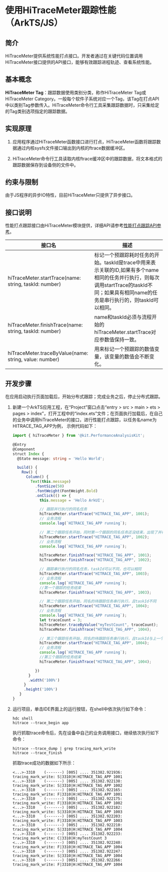 # 使用HiTraceMeter跟踪性能（ArkTS/JS）

## 简介

HiTraceMeter提供系统性能打点接口。开发者通过在关键代码位置调用HiTraceMeter接口提供的API接口，能够有效跟踪进程轨迹、查看系统性能。

## 基本概念

**HiTraceMeter Tag**：跟踪数据使用类别分类，称作HiTraceMeter Tag或HiTraceMeter Category。一般每个软件子系统对应一个Tag，该Tag在打点API中以类别Tag参数传入。HiTraceMeter命令行工具采集跟踪数据时，只采集给定的Tag类别选项指定的跟踪数据。

## 实现原理

1. 应用程序通过HiTraceMeter函数接口进行打点，HiTraceMeter函数将跟踪数据通过内核sysfs文件接口输出到内核的ftrace数据缓冲区。

2. HiTraceMeter命令行工具读取内核ftrace缓冲区中的跟踪数据，将文本格式的跟踪数据保存到设备侧的文件中。

## 约束与限制

由于JS程序的异步IO特性，目前HiTraceMeter只提供了异步接口。

## 接口说明

性能打点跟踪接口由HiTraceMeter模块提供，详细API请参考[性能打点跟踪API参考](../reference/apis-performance-analysis-kit/js-apis-hitracemeter.md)。

| 接口名 | 描述 | 
| -------- | -------- |
| hiTraceMeter.startTrace(name: string, taskId: number) | 标记一个预跟踪耗时任务的开始。taskId是trace中用来表示关联的ID,如果有多个name相同的任务并行执行，则每次调用startTrace的taskId不同；如果具有相同name的任务是串行执行的，则taskId可以相同。 | 
| hiTraceMeter.finishTrace(name: string, taskId: number) | name和taskId必须与流程开始的hiTraceMeter.startTrace对应参数值保持一致。 | 
| hiTraceMeter.traceByValue(name: string, value: number) | 用来标记一个预跟踪的数值变量，该变量的数值会不断变化。 | 

## 开发步骤

在应用启动执行页面加载后，开始分布式跟踪；完成业务之后，停止分布式跟踪。

1. 新建一个ArkTS应用工程，在“Project”窗口点击“entry &gt; src &gt; main &gt; ets &gt; pages &gt; index”，打开工程中的“index.ets”文件；在页面执行加载后，在自己的业务中调用hiTraceMeter的接口，进行性能打点跟踪，以任务名name为HITRACE_TAG_APP为例， 示例代码如下：

   ```ts
   import { hiTraceMeter } from '@kit.PerformanceAnalysisKit';
   
   @Entry
   @Component
   struct Index {
     @State message: string = 'Hello World';
   
     build() {
       Row() {
         Column() {
           Text(this.message)
             .fontSize(50)
             .fontWeight(FontWeight.Bold)
             .onClick(() => {
               this.message = 'Hello ArkUI';
   
               // 跟踪并行执行的同名任务
               hiTraceMeter.startTrace("HITRACE_TAG_APP", 1001);
               // 业务流程
               console.log(`HITRACE_TAG_APP running`);
   
               // 第二个跟踪任务开始，同时第一个跟踪的同名任务还没结束，出现了并行执行，对应接口的taskId需要不同。
               hiTraceMeter.startTrace("HITRACE_TAG_APP", 1002);
               // 业务流程
               console.log(`HITRACE_TAG_APP running`);
   
               hiTraceMeter.finishTrace("HITRACE_TAG_APP", 1001);
               hiTraceMeter.finishTrace("HITRACE_TAG_APP", 1002);
   
               // 跟踪串行执行的同名任务，taskId可以不同，也可以相同
               hiTraceMeter.startTrace("HITRACE_TAG_APP", 1003);
               // 业务流程
               console.log(`HITRACE_TAG_APP running`);
               //第一个跟踪的任务结束
               hiTraceMeter.finishTrace("HITRACE_TAG_APP", 1003);
   
               // 第二个跟踪任务开始，同名的待跟踪任务串行执行，且taskId不同
               hiTraceMeter.startTrace("HITRACE_TAG_APP", 1004);
               // 业务流程
               console.log(`HITRACE_TAG_APP running`);
               let traceCount = 3;
               hiTraceMeter.traceByValue("myTestCount", traceCount);
               hiTraceMeter.finishTrace("HITRACE_TAG_APP", 1004);
   
               // 第三个跟踪任务开始，同名的待跟踪任务串行执行，且taskId与上一个相同
               hiTraceMeter.startTrace("HITRACE_TAG_APP", 1004);
               // 业务流程
               console.log(`HITRACE_TAG_APP running`);
               //第三个跟踪的任务结束
               hiTraceMeter.finishTrace("HITRACE_TAG_APP", 1004);
   
             })
          }
          .width('100%')
        }
        .height('100%')
      }
   }
   ```

2. 运行项目，单击IDE界面上的运行按钮，在shell中依次执行如下命令：

   ```shell
   hdc shell
   hitrace --trace_begin app
   ```

   执行抓取trace命令后，先在设备中自己的业务调用接口，继续依次执行如下命令：

   ```shell
   hitrace --trace_dump | grep tracing_mark_write
   hitrace --trace_finish
   ```

   抓取trace成功的数据如下所示：

   ```text
   <...>-3310    (-------) [005] .... 351382.921936: tracing_mark_write: S|3310|H:HITRACE_TAG_APP 1001
   <...>-3310    (-------) [005] .... 351382.922138: tracing_mark_write: S|3310|H:HITRACE_TAG_APP 1002
   <...>-3310    (-------) [005] .... 351382.922165: tracing_mark_write: F|3310|H:HITRACE_TAG_APP 1001
   <...>-3310    (-------) [005] .... 351382.922175: tracing_mark_write: F|3310|H:HITRACE_TAG_APP 1002
   <...>-3310    (-------) [005] .... 351382.922182: tracing_mark_write: S|3310|H:HITRACE_TAG_APP 1003
   <...>-3310    (-------) [005] .... 351382.922203: tracing_mark_write: F|3310|H:HITRACE_TAG_APP 1003
   <...>-3310    (-------) [005] .... 351382.922210: tracing_mark_write: S|3310|H:HITRACE_TAG_APP 1004
   <...>-3310    (-------) [005] .... 351382.922233: tracing_mark_write: C|3310|H:myTestCount 3
   <...>-3310    (-------) [005] .... 351382.922240: tracing_mark_write: F|3310|H:HITRACE_TAG_APP 1004
   <...>-3310    (-------) [005] .... 351382.922247: tracing_mark_write: S|3310|H:HITRACE_TAG_APP 1004
   <...>-3310    (-------) [005] .... 351382.922266: tracing_mark_write: F|3310|H:HITRACE_TAG_APP 1004
   ```

